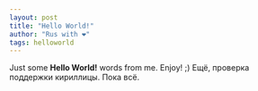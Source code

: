 ```yaml
---
layout: post
title: "Hello World!"
author: "Rus with ❤"
tags: helloworld
---
```


Just some **Hello World!** words from me. Enjoy! ;)
Ещё, проверка поддержки кириллицы. Пока всё.
